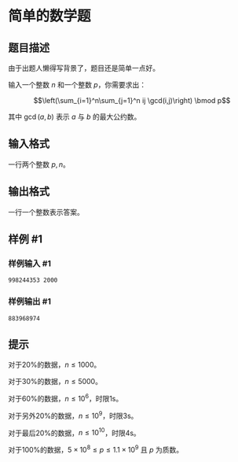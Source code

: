 # 简单的数学题

## 题目描述

由于出题人懒得写背景了，题目还是简单一点好。


输入一个整数 $n$ 和一个整数 $p$，你需要求出：

$$\left(\sum_{i=1}^n\sum_{j=1}^n ij \gcd(i,j)\right) \bmod p$$

其中 $\gcd(a,b)$ 表示 $a$ 与 $b$ 的最大公约数。


## 输入格式

一行两个整数 $p,n$。


## 输出格式

一行一个整数表示答案。

## 样例 #1

### 样例输入 #1
```
998244353 2000
```

### 样例输出 #1

```
883968974
```

## 提示

对于20%的数据，$n \leq 1000$。


对于30%的数据，$n \leq 5000$。


对于60%的数据，$n \leq 10^6$，时限1s。


对于另外20%的数据，$n \leq 10^9$，时限3s。


对于最后20%的数据，$n \leq 10^{10}$，时限4s。


对于100%的数据，$5 \times 10^8 \leq p \leq 1.1 \times 10^9$ 且 $p$ 为质数。


